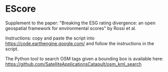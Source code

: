 # EScore
Supplement to the paper: "Breaking the ESG rating divergence: an open geospatial framework for environmental scores" by Rossi et al.

Instructions: copy and paste the script into https://code.earthengine.google.com/ and follow the instructions in the script. 

The Python tool to search OSM tags given a bounding box is available here: https://github.com/SatelliteApplicationsCatapult/osm_kml_search  
